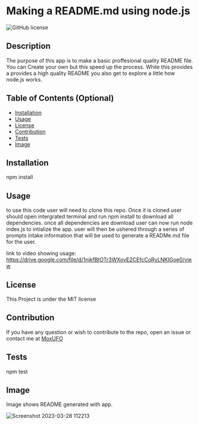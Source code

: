 # Making a README.md using node.js
![GitHub license](https://img.shields.io/badge/license-MIT-blue.svg)

## Description

The purpose of this app is to make a basic proffesional quality README file. You can Create your own but this speed up the process.
While this provides a provides a high quality README you also get to explore a little how node.js works. 

## Table of Contents (Optional)

* [Installation](#installation)
* [Usage](#usage)
* [License](#license)
* [Contribution](#contribution)
* [Tests](#tests)
* [Image](#image)

## Installation

npm install

## Usage
 
 to use this code user will need to clone this repo. Once it is cloned user should open intergrated terminal and run npm install
 to download all dependencies. once all dependencies are download user can now run node index.js to intialize the app.
 user will then be ushered through a series of prompts intake information that will be used to generate a READMe.md file for the user.
 
 link to video showing usage: https://drive.google.com/file/d/1njkfBtOTr3WXovE2CEfcCoRyLNKIGoe0/view

## License

This Project is under the MIT license

## Contribution

If you have any question or wish to contribute to the repo, open an issue or contact me at [MoxUFO](mox.ufo@gmail.com)

## Tests

npm test

## Image

Image shows README generated with app.

![Screenshot 2023-03-28 112213](https://user-images.githubusercontent.com/121896793/228287855-a41d78c2-e873-446c-9df9-b2a6a35bb8e9.png)
